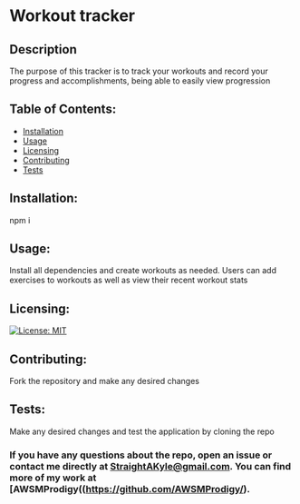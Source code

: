 # Workout tracker
## Description
The purpose of this tracker is to track your workouts and record your progress and accomplishments, being able to easily view progression
## Table of Contents:
* [Installation](#installation)
* [Usage](#usage)
* [Licensing](#licensing)
* [Contributing](#contributing)
* [Tests](#tests)

## Installation:
npm i

## Usage:
Install all dependencies and create workouts as needed. Users can add exercises to workouts as well as view their recent workout stats

## Licensing:
[![License: MIT](https://img.shields.io/badge/License-MIT-yellow.svg)](https://opensource.org/licenses/MIT)

## Contributing:
Fork the repository and make any desired changes

## Tests:
Make any desired changes and test the application by cloning the repo

### If you have any questions about the repo, open an issue or contact me directly at StraightAKyle@gmail.com. You can find more of my work at [AWSMProdigy((https://github.com/AWSMProdigy/).